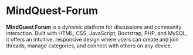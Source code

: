 # MindQuest-Forum
**MindQuest Forum** is a dynamic platform for discussions and community interaction. Built with HTML, CSS, JavaScript, Bootstrap, PHP, and MySQL, it offers an intuitive, responsive design where users can create and join threads, manage categories, and connect with others on any device.
